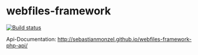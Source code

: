 webfiles-framework
==================
[![Build status][Master image]][Master]

[Master image]: https://img.shields.io/travis/sebastianmonzel/webfiles-framework-php/master.svg?style=flat-square
[Master]: https://travis-ci.org/sebastianmonzel/webfiles-framework-php

Api-Documentation: http://sebastianmonzel.github.io/webfiles-framework-php-api/
